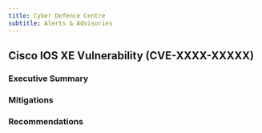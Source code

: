 ```yaml
---
title: Cyber Defence Centre
subtitle: Alerts & Advisories
---
```


## Cisco IOS XE Vulnerability (CVE-XXXX-XXXXX)

### Executive Summary

### Mitigations

### Recommendations
